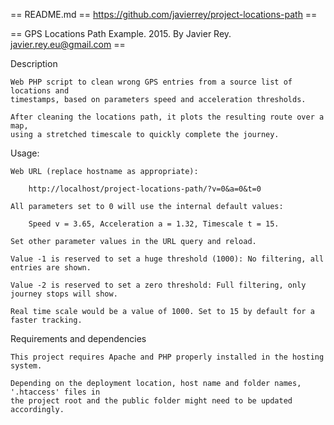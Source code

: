 == README.md == https://github.com/javierrey/project-locations-path ==

== GPS Locations Path Example. 2015. By Javier Rey. javier.rey.eu@gmail.com ==

Description

    Web PHP script to clean wrong GPS entries from a source list of locations and
    timestamps, based on parameters speed and acceleration thresholds.

    After cleaning the locations path, it plots the resulting route over a map,
    using a stretched timescale to quickly complete the journey.

Usage:

    Web URL (replace hostname as appropriate):

        http://localhost/project-locations-path/?v=0&a=0&t=0

    All parameters set to 0 will use the internal default values:

        Speed v = 3.65, Acceleration a = 1.32, Timescale t = 15.

    Set other parameter values in the URL query and reload.

    Value -1 is reserved to set a huge threshold (1000): No filtering, all entries are shown.

    Value -2 is reserved to set a zero threshold: Full filtering, only journey stops will show.

    Real time scale would be a value of 1000. Set to 15 by default for a faster tracking.

Requirements and dependencies

    This project requires Apache and PHP properly installed in the hosting system.

    Depending on the deployment location, host name and folder names, '.htaccess' files in
    the project root and the public folder might need to be updated accordingly.
